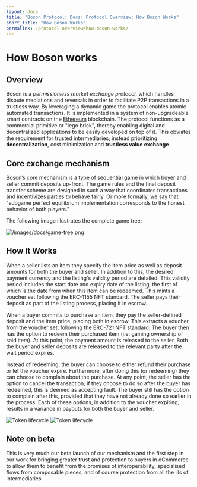 ```yaml
---
layout: docs
title: "Boson Protocol: Docs: Protocol Overview: How Boson Works"
short_title: "How Boson Works"
permalink: /protocol-overview/how-boson-works/
---
```

# How Boson works

## Overview

Boson is a *permissionless market exchange protocol*, which handles dispute 
mediations and reversals in order to facilitate P2P transactions in a trustless 
way. By leveraging a dynamic game the protocol enables atomic automated 
transactions. It is implemented in a system of non-upgradeable smart contracts 
on the [Ethereum](https://ethereum.org/) blockchain. The protocol functions as a 
commercial primitive or "lego brick", thereby enabling digital and 
decentralized applications to be easily developed on top of it. This obviates 
the requirement for trusted intermediaries; instead prioritizing 
**decentralization**, cost minimization and **trustless value exchange**.

## Core exchange mechanism

Boson’s core mechanism is a type of sequential game in which buyer and seller 
commit deposits up-front. The game rules and the final deposit transfer scheme
are designed in such a way that coordinates transactions and incentivizes parties 
to behave fairly. Or more formally, we say that: "subgame perfect equilibrium 
implementation corresponds to the honest behavior of both players."

The following image illustrates the complete game tree:

![/images/docs/game-tree.png](/images/docs/game-tree.png)

## How It Works

When a seller lists an item they specify the item price as well as deposit 
amounts for both the buyer and seller. In addition to this, the desired payment 
currency and the listing's validity period are detailed. This validity period 
includes the start date and expiry date of the listing, the first of which is 
the date from when this item can be redeemed. This mints a voucher set following 
the ERC-1155 NFT standard. The seller pays their deposit as part of the listing 
process, placing it in escrow. 

When a buyer commits to purchase an item, they pay the seller-defined deposit 
and the item price, placing both in escrow. This extracts a voucher from the 
voucher set, following the ERC-721 NFT standard. The buyer then has the option 
to redeem their purchased item (i.e. gaining ownership of said item). At this 
point, the payment amount is released to the seller. Both the buyer and seller 
deposits are released to the relevant party after the wait period expires.

Instead of redeeming, the buyer can choose to either refund their purchase or 
let the voucher expire. Furthermore, after doing this (or redeeming) they can 
choose to complain about the purchase. At any point, the seller has the option 
to cancel the transaction; if they choose to do so after the buyer has redeemed, 
this is deemed as accepting fault. The buyer still has the option to complain 
after this, provided that they have not already done so earlier in the process. 
Each of these options, in addition to the voucher expiring, results in a 
variance in payouts for both the buyer and seller.

<img src="/images/docs/token-lifecycle-light.png" 
     alt="Token lifecycle" 
     class="block dark:hidden"/>
<img src="/images/docs/token-lifecycle-dark.png" 
     alt="Token lifecycle" 
     class="dark:block hidden"/>

## Note on beta

This is very much our beta launch of our mechanism and the first step in our 
work for bringing greater trust and protection to buyers in dCommerce to allow 
them to benefit from the promises of interoperability, specialised flows from 
composable pieces, and of course protection from all the ills of intermediaries.
